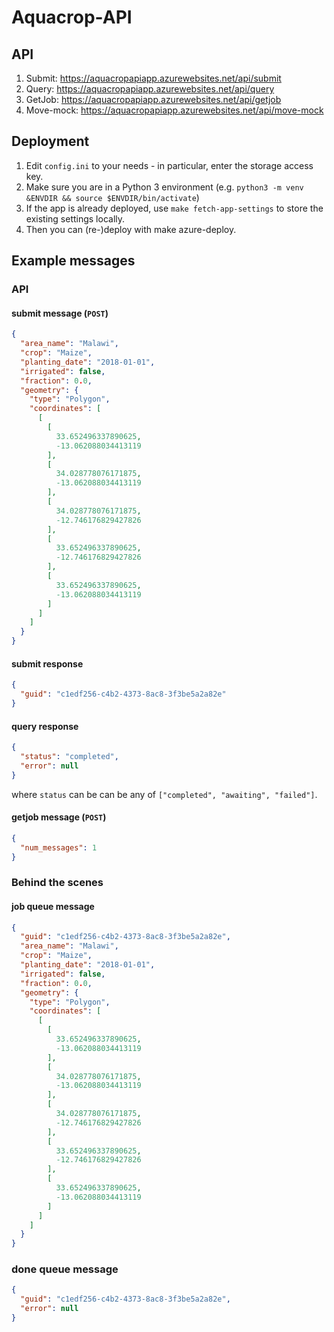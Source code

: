 # Aquacrop-API

## API

1. Submit: https://aquacropapiapp.azurewebsites.net/api/submit
2. Query: https://aquacropapiapp.azurewebsites.net/api/query
3. GetJob: https://aquacropapiapp.azurewebsites.net/api/getjob
4. Move-mock: https://aquacropapiapp.azurewebsites.net/api/move-mock

## Deployment

1. Edit `config.ini` to your needs - in particular, enter the storage access key.
2. Make sure you are in a Python 3 environment (e.g. `python3 -m venv &ENVDIR && source $ENVDIR/bin/activate`)
3. If the app is already deployed, use `make fetch-app-settings` to store the existing settings locally.
4. Then you can (re-)deploy with make azure-deploy.


## Example messages

### API

#### submit message (`POST`)

```json
{
  "area_name": "Malawi",
  "crop": "Maize",
  "planting_date": "2018-01-01",
  "irrigated": false,
  "fraction": 0.0,
  "geometry": {
    "type": "Polygon",
    "coordinates": [
      [
        [
          33.652496337890625,
          -13.062088034413119
        ],
        [
          34.028778076171875,
          -13.062088034413119
        ],
        [
          34.028778076171875,
          -12.746176829427826
        ],
        [
          33.652496337890625,
          -12.746176829427826
        ],
        [
          33.652496337890625,
          -13.062088034413119
        ]
      ]
    ]
  }
}
```

#### submit response

```json
{
  "guid": "c1edf256-c4b2-4373-8ac8-3f3be5a2a82e"
}
```

#### query response

```json
{
  "status": "completed",
  "error": null
}
```

where `status` can be can be any of `["completed", "awaiting", "failed"]`.

#### getjob message (`POST`)

```json
{
  "num_messages": 1
}
```


### Behind the scenes

#### job queue message

```json
{
  "guid": "c1edf256-c4b2-4373-8ac8-3f3be5a2a82e",
  "area_name": "Malawi",
  "crop": "Maize",
  "planting_date": "2018-01-01",
  "irrigated": false,
  "fraction": 0.0,
  "geometry": {
    "type": "Polygon",
    "coordinates": [
      [
        [
          33.652496337890625,
          -13.062088034413119
        ],
        [
          34.028778076171875,
          -13.062088034413119
        ],
        [
          34.028778076171875,
          -12.746176829427826
        ],
        [
          33.652496337890625,
          -12.746176829427826
        ],
        [
          33.652496337890625,
          -13.062088034413119
        ]
      ]
    ]
  }
}

```

### done queue message

```json
{
  "guid": "c1edf256-c4b2-4373-8ac8-3f3be5a2a82e",
  "error": null
}
```
